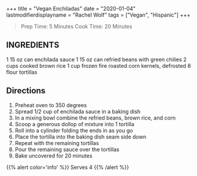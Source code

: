 +++
title = "Vegan Enchiladas"
date = "2020-01-04"
lastmodifierdisplayname = "Rachel Wolf"
tags = ["Vegan", "Hispanic"]
+++

> Prep Time: 5 Minutes
> Cook Time: 20 Minutes

## INGREDIENTS

1 15 oz can enchilada sauce
1 15 oz can refried beans with green chilies
2 cups cooked brown rice
1 cup frozen fire roasted corn kernels, defrosted
8 flour tortillas

## Directions

1. Preheat oven to 350 degrees
2. Spread 1/2 cup of enchilada sauce in a baking dish
3. In a mixing bowl combine the refried beans, brown rice, and corn
4. Scoop a generous dollop of mixture into 1 tortilla
5. Roll into a cylinder folding the ends in as you go
6. Place the tortilla into the baking dish seam side down
7. Repeat with the remaining tortillas
8. Pour the remaining sauce over the tortillas
9. Bake uncovered for 20 minutes

{{% alert color='info' %}}
Serves 4
{{% /alert %}}
